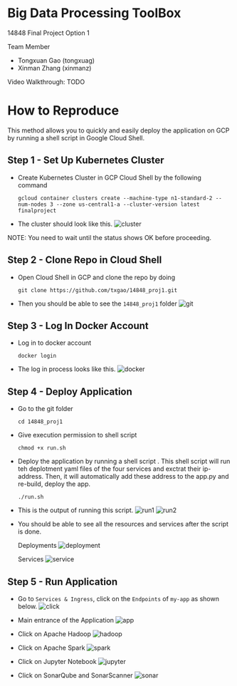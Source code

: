 # Big Data Processing ToolBox
14848 Final Project Option 1

Team Member
- Tongxuan Gao (tongxuag)
- Xinman Zhang (xinmanz)

Video Walkthrough: TODO

# How to Reproduce
This method allows you to quickly and easily deploy the application on GCP by running a shell script in Google Cloud Shell.

## Step 1 - Set Up Kubernetes Cluster
- Create Kubernetes Cluster in GCP Cloud Shell by the following command 

    ```gcloud container clusters create --machine-type n1-standard-2 --num-nodes 3 --zone us-central1-a --cluster-version latest finalproject```

- The cluster should look like this.
![cluster](screenshots/cluster.jpg)

NOTE: You need to wait until the status shows OK before proceeding.

## Step 2 - Clone Repo in Cloud Shell
- Open Cloud Shell in GCP and clone the repo by doing

    ```git clone https://github.com/txgao/14848_proj1.git```

- Then you should be able to see the `14848_proj1` folder
![git](screenshots/git.jpg)

## Step 3 - Log In Docker Account
- Log in to docker account

    ```docker login```

- The log in process looks like this.
![docker](screenshots/docker.jpg)


## Step 4 - Deploy Application
- Go to the git folder

    ```cd 14848_proj1```

- Give execution permission to shell script

    ```chmod +x run.sh```
    
- Deploy the application by running a shell script . This shell script will run teh deplotment yaml files of the four services and exctrat their ip-address. Then, it will automatically add these address to the app.py and re-build, deploy the app. 

    ```./run.sh```


- This is the output of running this script.
![run1](screenshots/run1.jpg)
![run2](screenshots/run2.jpg)

- You should be able to see all the resources and services after the script is done.

    Deployments
![deployment](screenshots/deployment.jpg)

    Services
![service](screenshots/service.jpg)

## Step 5 - Run Application
- Go to `Services & Ingress`, click on the `Endpoints` of `my-app` as shown below.
![click](screenshots/click.jpg)

- Main entrance of the Application
![app](screenshots/app.jpg)

- Click on Apache Hadoop
![hadoop](screenshots/hadoop.jpg)

- Click on Apache Spark
![spark](screenshots/spark.jpg)

- Click on Jupyter Notebook
![jupyter](screenshots/jupyter.jpg)

- Click on SonarQube and SonarScanner
![sonar](screenshots/sonar.jpg)

